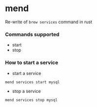 # mend
Re-write of `brew services` command in rust

### Commands supported
- start
- stop

### How to start a service
- start a service
```shell
mend services start mysql
```

- stop a service
```shell
mend services stop mysql
```
